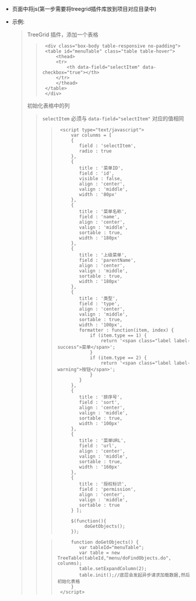 



- 页面中将js(第一步需要将treegrid插件库放到项目对应目录中)

- 示例: 
    > TreeGrid 插件，添加一个表格
    >>      <div class="box-body table-responsive no-padding">
    >>      <table id="menuTable" class="table table-hover">
    >>          <thead>
    >>          <tr>
    >>              <th data-field="selectItem" data-checkbox="true"></th>
    >>          </tr>
    >>          </thead>
    >>      </table>
    >>      </div>
    > 初始化表格中的列
    >> `selectItem` 必须与 `data-field="selectItem"`  对应的值相同<br>
    >> 
    >>>      <script type="text/javascript">
    >>>          var colunms = [
    >>>          {
    >>>          	field : 'selectItem',
    >>>          	radio : true
    >>>          },
    >>>          {
    >>>          	title : '菜单ID',
    >>>          	field : 'id',
    >>>          	visible : false,
    >>>          	align : 'center',
    >>>          	valign : 'middle',
    >>>          	width : '80px'
    >>>          },
    >>>          {
    >>>          	title : '菜单名称',
    >>>          	field : 'name',
    >>>          	align : 'center',
    >>>          	valign : 'middle',
    >>>          	sortable : true,
    >>>          	width : '180px'
    >>>          },
    >>>          {
    >>>          	title : '上级菜单',
    >>>          	field : 'parentName',
    >>>          	align : 'center',
    >>>          	valign : 'middle',
    >>>          	sortable : true,
    >>>          	width : '180px'
    >>>          },
    >>>          {
    >>>          	title : '类型',
    >>>          	field : 'type',
    >>>          	align : 'center',
    >>>          	valign : 'middle',
    >>>          	sortable : true,
    >>>          	width : '100px',
    >>>          	formatter : function(item, index) {
    >>>          		if (item.type == 1) {
    >>>          			return '<span class="label label-success">菜单</span>';
    >>>          		}
    >>>          		if (item.type == 2) {
    >>>          			return '<span class="label label-warning">按钮</span>';
    >>>          		}
    >>>          	}
    >>>          }, 
    >>>          {
    >>>          	title : '排序号',
    >>>          	field : 'sort',
    >>>          	align : 'center',
    >>>          	valign : 'middle',
    >>>          	sortable : true,
    >>>          	width : '100px'
    >>>          }, 
    >>>          {
    >>>          	title : '菜单URL',
    >>>          	field : 'url',
    >>>          	align : 'center',
    >>>          	valign : 'middle',
    >>>          	sortable : true,
    >>>          	width : '160px'
    >>>          }, 
    >>>          {
    >>>          	title : '授权标识',
    >>>          	field : 'permission',
    >>>          	align : 'center',
    >>>          	valign : 'middle',
    >>>          	sortable : true
    >>>          } ];
    >>>          
    >>>          $(function(){
    >>>          	  doGetObjects();
    >>>          });
    >> 
    >>>          function doGetObjects() {
    >>>          	var tableId="menuTable";
    >>>          	var table = new TreeTable(tableId,"menu/doFindObjects.do", colunms);
    >>>          	table.setExpandColumn(2);
    >>>          	table.init();//底层会发起异步请求加载数据,然后初始化表格
    >>>          }
    >>>      </script>


















